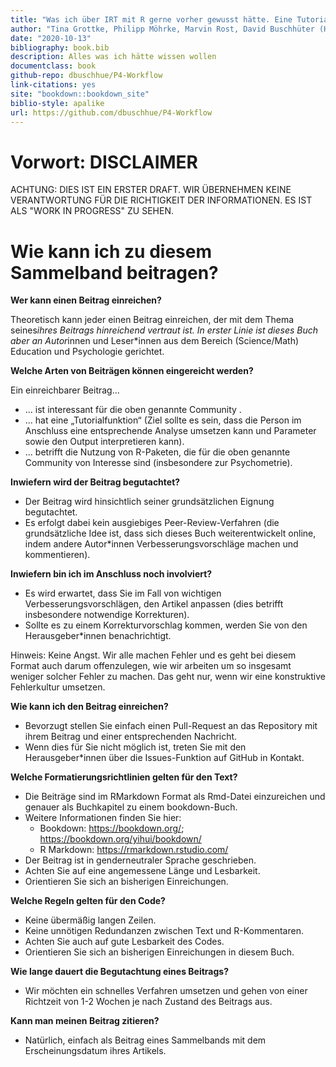 ```yaml
--- 
title: "Was ich über IRT mit R gerne vorher gewusst hätte. Eine Tutorialsammlung"
author: "Tina Grottke, Philipp Möhrke, Marvin Rost, David Buschhüter (Hrsg.)"
date: "2020-10-13"
bibliography: book.bib
description: Alles was ich hätte wissen wollen
documentclass: book
github-repo: dbuschhue/P4-Workflow
link-citations: yes
site: "bookdown::bookdown_site"
biblio-style: apalike
url: https://github.com/dbuschhue/P4-Workflow
---
```

<style type="text/css">
iframe {
  border: none;
}
</style>
# Vorwort: DISCLAIMER

ACHTUNG: DIES IST EIN ERSTER DRAFT. WIR ÜBERNEHMEN KEINE VERANTWORTUNG FÜR DIE RICHTIGKEIT DER INFORMATIONEN. ES IST ALS "WORK IN PROGRESS" ZU SEHEN.

# Wie kann ich zu diesem Sammelband beitragen?

**Wer kann einen Beitrag einreichen?**

Theoretisch kann jeder einen Beitrag einreichen, der mit dem Thema seines*ihres Beitrags hinreichend vertraut ist. In erster Linie ist dieses Buch aber an Autor*innen und Leser*innen aus dem Bereich (Science/Math) Education und Psychologie gerichtet.

**Welche Arten von Beiträgen können eingereicht werden?**

Ein einreichbarer Beitrag...

*	... ist interessant für die oben genannte Community .
*	... hat eine „Tutorialfunktion“ (Ziel sollte es sein, dass die Person im Anschluss eine entsprechende Analyse umsetzen kann und Parameter sowie den Output interpretieren kann).
*	... betrifft die Nutzung von R-Paketen, die für die oben genannte Community von Interesse sind (insbesondere zur Psychometrie).

**Inwiefern wird der Beitrag begutachtet?**

*	Der Beitrag wird hinsichtlich seiner grundsätzlichen Eignung begutachtet.
*	Es erfolgt dabei kein ausgiebiges Peer-Review-Verfahren (die grundsätzliche Idee ist, dass sich dieses Buch weiterentwickelt online, indem andere Autor*innen Verbesserungsvorschläge machen und kommentieren).

**Inwiefern bin ich im Anschluss noch involviert?**

*	Es wird erwartet, dass Sie im Fall von wichtigen Verbesserungsvorschlägen, den Artikel anpassen (dies betrifft insbesondere notwendige Korrekturen).
*	Sollte es zu einem Korrekturvorschlag kommen, werden Sie von den Herausgeber*innen benachrichtigt.

Hinweis: Keine Angst. Wir alle machen Fehler und es geht bei diesem Format auch darum offenzulegen, wie wir arbeiten um so insgesamt weniger solcher Fehler zu machen. Das geht nur, wenn wir eine konstruktive Fehlerkultur umsetzen.

**Wie kann ich den Beitrag einreichen?**

* Bevorzugt stellen Sie einfach einen Pull-Request an das Repository mit ihrem Beitrag und einer entsprechenden Nachricht.
*	Wenn dies für Sie nicht möglich ist, treten Sie mit den Herausgeber*innen über die Issues-Funktion auf GitHub in Kontakt.

**Welche Formatierungsrichtlinien gelten für den Text?**

*	Die Beiträge sind im RMarkdown Format als Rmd-Datei einzureichen und genauer als Buchkapitel zu einem bookdown-Buch.
* Weitere Informationen finden Sie hier:
    +	Bookdown: https://bookdown.org/; https://bookdown.org/yihui/bookdown/
    + R Markdown: https://rmarkdown.rstudio.com/
*	Der Beitrag ist in genderneutraler Sprache geschrieben.
*	Achten Sie auf eine angemessene Länge und Lesbarkeit.
*	Orientieren Sie sich an bisherigen Einreichungen.


**Welche Regeln gelten für den Code?**

*	Keine übermäßig langen Zeilen.
*	Keine unnötigen Redundanzen zwischen Text und R-Kommentaren.
*	Achten Sie auch auf gute Lesbarkeit des Codes.
*	Orientieren Sie sich an bisherigen Einreichungen in diesem Buch.

**Wie lange dauert die Begutachtung eines Beitrags?**

*	Wir möchten ein schnelles Verfahren umsetzen und gehen von einer Richtzeit von 1-2 Wochen je nach Zustand des Beitrags aus.

**Kann man meinen Beitrag zitieren?**

*	Natürlich, einfach als Beitrag eines Sammelbands mit dem Erscheinungsdatum ihres Artikels.
